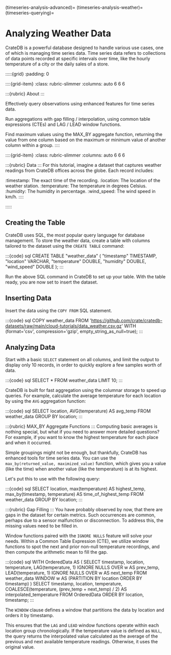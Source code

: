 (timeseries-analysis-advanced)=
(timeseries-analysis-weather)=
(timeseries-querying)=

# Analyzing Weather Data

CrateDB is a powerful database designed to handle various use cases, one of
which is managing time series data. Time series data refers to collections of
data points recorded at specific intervals over time, like the hourly
temperature of a city or the daily sales of a store.

:::::{grid}
:padding: 0

::::{grid-item}
:class: rubric-slimmer
:columns: auto 6 6 6

:::{rubric} About
:::

Effectively query observations using enhanced features for time series data.

Run aggregations with gap filling / interpolation, using common
table expressions (CTEs) and LAG / LEAD window functions.

Find maximum values using the MAX_BY aggregate function, returning
the value from one column based on the maximum or minimum value of another
column within a group.
::::

::::{grid-item}
:class: rubric-slimmer
:columns: auto 6 6 6

:::{rubric} Data
:::
For this tutorial, imagine a dataset that captures weather
readings from CrateDB offices across the globe. Each record includes:

:timestamp: The exact time of the recording.
:location: The location of the weather station.
:temperature: The temperature in degrees Celsius.
:humidity: The humidity in percentage.
:wind_speed: The wind speed in km/h.
::::

:::::


## Creating the Table

CrateDB uses SQL, the most popular query language for database management. To
store the weather data, create a table with columns tailored to the
dataset using the `CREATE TABLE` command:

:::{code} sql
CREATE TABLE "weather_data" (
    "timestamp" TIMESTAMP,
    "location" VARCHAR,
    "temperature" DOUBLE,
    "humidity" DOUBLE,
    "wind_speed" DOUBLE
);
:::

Run the above SQL command in CrateDB to set up your table. With the table ready,
you are now set to insert the dataset.


## Inserting Data

Insert the data using the `COPY FROM` SQL statement.

:::{code} sql
COPY weather_data
FROM 'https://github.com/crate/cratedb-datasets/raw/main/cloud-tutorials/data_weather.csv.gz'
WITH (format='csv', compression='gzip', empty_string_as_null=true);
:::


## Analyzing Data

Start with a basic `SELECT` statement on all columns, and limit the output to
display only 10 records, in order to quickly explore a few samples worth of data.

:::{code} sql
SELECT *
FROM weather_data
LIMIT 10;
:::

CrateDB is built for fast aggregation using the columnar storage to speed up
queries. For example, calculate the average temperature for each location by using the
`AVG` aggregation function:

:::{code} sql
SELECT location, AVG(temperature) AS avg_temp
FROM weather_data
GROUP BY location;
:::

:::{rubric} MAX_BY Aggregate Functions
:::
Computing basic averages is nothing special, but what if you need to answer more detailed
questions? For example, if you want to know the highest temperature for each
place and when it occurred.

Simple groupings might not be enough, but
thankfully, CrateDB has enhanced tools for time series data. You can use the
`max_by(returned_value, maximized_value)` function, which gives you a value (like
the time) when another value (like the temperature) is at its highest.

Let's put this to use with the following query:

:::{code} sql
SELECT location,
       max(temperature) AS highest_temp,
       max_by(timestamp, temperature) AS time_of_highest_temp
FROM weather_data
GROUP BY location;
:::

:::{rubric} Gap Filling
:::
You have probably observed by now, that there are gaps in the dataset for certain
metrics. Such occurrences are common, perhaps due to a sensor malfunction or
disconnection. To address this, the missing values need to be filled in.

Window functions paired with the `IGNORE NULLS` feature will solve your needs.
Within a Common Table Expression (CTE), we utilize window functions to
spot the next and prior non-null temperature recordings, and then compute the 
arithmetic mean to fill the gap.

:::{code} sql
WITH OrderedData AS (
    SELECT timestamp,
           location,
           temperature,
           LAG(temperature, 1) IGNORE NULLS OVER w AS prev_temp,
           LEAD(temperature, 1) IGNORE NULLS OVER w AS next_temp
    FROM weather_data
    WINDOW w AS (PARTITION BY location ORDER BY timestamp)
)
SELECT timestamp,
       location,
       temperature,
       COALESCE(temperature, (prev_temp + next_temp) / 2) AS interpolated_temperature
FROM OrderedData
ORDER BY location, timestamp;
:::

The `WINDOW` clause defines a window that partitions the data by location and
orders it by timestamp.

This ensures that the `LAG` and `LEAD` window functions operate within each
location group chronologically. If the temperature value is defined as `NULL`,
the query returns the interpolated value calculated as the average of the
previous and next available temperature readings. Otherwise, it uses the
original value.
